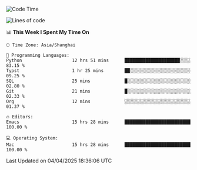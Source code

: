 <!--START_SECTION:waka-->
![Code Time](http://img.shields.io/badge/Code%20Time-2%2C615%20hrs%206%20mins-blue)

![Lines of code](https://img.shields.io/badge/From%20Hello%20World%20I%27ve%20Written-335.3%20thousand%20lines%20of%20code-blue)

📊 **This Week I Spent My Time On** 

```text
🕑︎ Time Zone: Asia/Shanghai

💬 Programming Languages: 
Python                   12 hrs 51 mins      █████████████████████░░░░   83.15 % 
Typst                    1 hr 25 mins        ██░░░░░░░░░░░░░░░░░░░░░░░   09.25 % 
SQL                      25 mins             █░░░░░░░░░░░░░░░░░░░░░░░░   02.80 % 
Git                      21 mins             █░░░░░░░░░░░░░░░░░░░░░░░░   02.33 % 
Org                      12 mins             ░░░░░░░░░░░░░░░░░░░░░░░░░   01.37 % 

🔥 Editors: 
Emacs                    15 hrs 28 mins      █████████████████████████   100.00 % 

💻 Operating System: 
Mac                      15 hrs 28 mins      █████████████████████████   100.00 % 
```


 Last Updated on 04/04/2025 18:36:06 UTC
<!--END_SECTION:waka-->
